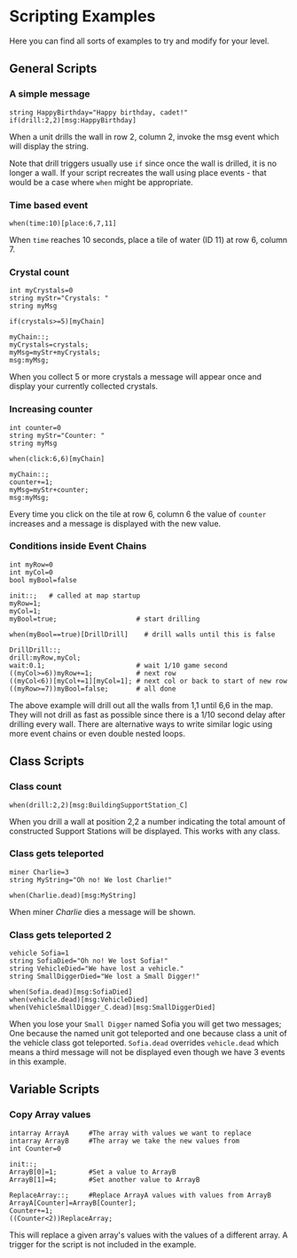 # Scripting Examples
Here you can find all sorts of examples to try and modify for your level.

## General Scripts

### A simple message

```mms
string HappyBirthday="Happy birthday, cadet!"
if(drill:2,2)[msg:HappyBirthday]
```

When a unit drills the wall in row 2, column 2, invoke the msg event which will display the string.

Note that drill triggers usually use `if` since once the wall is drilled, it is no longer a wall. If your script recreates the wall using place events - that would be a case where `when` might be appropriate.

### Time based event

```mms    
when(time:10)[place:6,7,11]
```

When `time` reaches 10 seconds, place a tile of water (ID 11) at row 6, column 7.

### Crystal count
   
```mms 
int myCrystals=0
string myStr="Crystals: "
string myMsg

if(crystals>=5)[myChain]

myChain::;
myCrystals=crystals;
myMsg=myStr+myCrystals;
msg:myMsg;
```

When you collect 5 or more crystals a message will appear once and display your currently collected	crystals.

### Increasing counter

```mms 
int counter=0
string myStr="Counter: "
string myMsg

when(click:6,6)[myChain]

myChain::;
counter+=1;
myMsg=myStr+counter;
msg:myMsg;
```

Every time you click on the tile at row 6, column 6 the value of `counter` increases and a message is displayed with the new value.

### Conditions inside Event Chains

```mms
int myRow=0
int myCol=0
bool myBool=false
 
init::;   # called at map startup
myRow=1;
myCol=1;
myBool=true;					# start drilling
 
when(myBool==true)[DrillDrill]    # drill walls until this is false
 
DrillDrill::;
drill:myRow,myCol;
wait:0.1;                       # wait 1/10 game second
((myCol>=6))myRow+=1;           # next row
((myCol<6))[myCol+=1][myCol=1]; # next col or back to start of new row
((myRow>=7))myBool=false;       # all done
```
 
The above example will drill out all the walls from 1,1 until 6,6 in the map. They will not drill as fast as possible since there is a 1/10 second delay after drilling every wall.  There are alternative ways to write similar logic using more event chains or even double nested loops.

## Class Scripts

### Class count

```mms
when(drill:2,2)[msg:BuildingSupportStation_C]
```

When you drill a wall at position 2,2 a number indicating the total amount of constructed Support Stations will be displayed. This works with any class.

### Class gets teleported

```mms
miner Charlie=3
string MyString="Oh no! We lost Charlie!"
 
when(Charlie.dead)[msg:MyString]
```

When miner *Charlie* dies a message will be shown.

### Class gets teleported 2

```mms
vehicle Sofia=1
string SofiaDied="Oh no! We lost Sofia!"
string VehicleDied="We have lost a vehicle."
string SmallDiggerDied="We lost a Small Digger!"
	
when(Sofia.dead)[msg:SofiaDied]
when(vehicle.dead)[msg:VehicleDied]
when(VehicleSmallDigger_C.dead)[msg:SmallDiggerDied]
```
 
When you lose your `Small Digger` named Sofia you will get two messages; One because the named unit got teleported and one because class a unit of the vehicle class got teleported. `Sofia.dead` overrides `vehicle.dead` which means a third message will not be displayed even though we have 3 events in this example.

## Variable Scripts

### Copy Array values

```mms
intarray ArrayA		#The array with values we want to replace
intarray ArrayB		#The array we take the new values from
int Counter=0

init::;
ArrayB[0]=1;		#Set a value to ArrayB
ArrayB[1]=4;		#Set another value to ArrayB

ReplaceArray::;		#Replace ArrayA values with values from ArrayB
ArrayA[Counter]=ArrayB[Counter];
Counter+=1;
((Counter<2))ReplaceArray;
```
This will replace a given array's values with the values of a different array. A trigger for the script is not included in the example.
